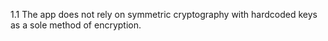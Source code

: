 1.1 The app does not rely on symmetric cryptography with hardcoded keys as a sole method of encryption.